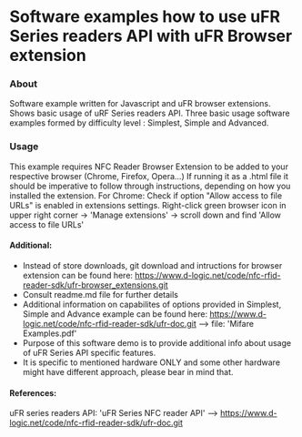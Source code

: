 # Software examples how to use uFR Series readers API with uFR Browser extension

### About
Software example written for Javascript and uFR browser extensions. Shows basic usage of uRF Series readers API. Three basic usage software examples formed by difficulty level : Simplest, Simple and Advanced.
### Usage
This example requires NFC Reader Browser Extension to be added to your respective browser (Chrome, Firefox, Opera...)
If running it as a .html file it should be imperative to follow through instructions, depending on how you installed the extension. For Chrome:
Check if option "Allow access to file URLs" is enabled in extensions settings.
Right-click green browser icon in upper right corner -> 'Manage extensions' -> scroll down and find 'Allow access to file URLs'
#### Additional:
* Instead of store downloads, git download and intructions for browser extension can be found here: https://www.d-logic.net/code/nfc-rfid-reader-sdk/ufr-browser_extensions.git
* Consult readme.md file for further details
* Additional information on capabilites of options provided in Simplest, Simple and Advance example
can be found here: https://www.d-logic.net/code/nfc-rfid-reader-sdk/ufr-doc.git --> file: 'Mifare Examples.pdf'
* Purpose of this software demo is to provide additional info about usage of uFR Series API specific features.
* It is specific to mentioned hardware ONLY and some other hardware might have different approach, please bear in mind that.  

#### References:

uFR series readers API: 'uFR Series NFC reader API' --> https://www.d-logic.net/code/nfc-rfid-reader-sdk/ufr-doc.git